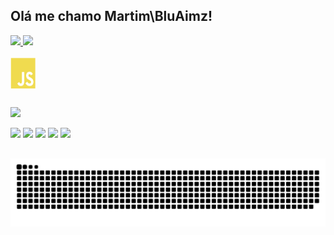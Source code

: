 ## Olá me chamo Martim\BluAimz!
<div>
  <a href="https://github.com/IBluAimz">
  <img height="180em" src="https://github-readme-stats.vercel.app/api?username=IBluAimz&show_icons=true&theme=dracula&include_all_commits=true&count_private=true"/>
  <img height="180em" src="https://github-readme-stats.vercel.app/api/top-langs/?username=IBluAimz&layout=compact&langs_count=7&theme=dracula"/>
</div>
  <div style="display: inline_block"><br>
  <img align="center" alt="Rafa-Js" height="50" width="40" src="https://raw.githubusercontent.com/devicons/devicon/master/icons/javascript/javascript-plain.svg">
</div>
  
  ##
  
<div> 
   <img src="https://lanyard.cnrad.dev/api/952348283760680980" width="450px">
</p>
  <a href="https://www.youtube.com/channel/UCDK6I98YrsmJDz7ZA9rCINg" target="_blank"><img src="https://img.shields.io/badge/YouTube-FF0000?style=for-the-badge&logo=youtube&logoColor=white" target="_blank"></a>
  <a href="https://instagram.com/dragon_imperion" target="_blank"><img src="https://img.shields.io/badge/-Instagram-%23E4405F?style=for-the-badge&logo=instagram&logoColor=white" target="_blank"></a>
 	<a href="https://www.twitch.tv/martim1451" target="_blank"><img src="https://img.shields.io/badge/Twitch-9146FF?style=for-the-badge&logo=twitch&logoColor=white" target="_blank"></a>
 <a href="https://discord.gg/kUYZEAFT" target="_blank"><img src="https://img.shields.io/badge/Discord-7289DA?style=for-the-badge&logo=discord&logoColor=white" target="_blank"></a> 
  <a href = "mailto:dragonimperion0023@gmail.com@gmail.com"><img src="https://img.shields.io/badge/-Gmail-%23333?style=for-the-badge&logo=gmail&logoColor=white" target="_blank"></a>
  
  
  ##
 
  ![Snake animation](https://github.com/IBluAimz/IBluAimz/blob/output/github-contribution-grid-snake.svg)
 
</div>
